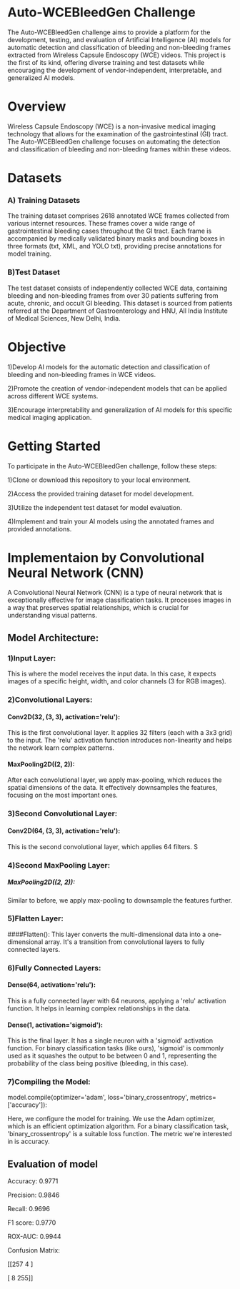 
# Auto-WCEBleedGen Challenge


The Auto-WCEBleedGen challenge aims to provide a platform for the development, testing, and evaluation of Artificial Intelligence (AI) models for automatic detection and classification of bleeding and non-bleeding frames extracted from Wireless Capsule Endoscopy (WCE) videos. This project is the first of its kind, offering diverse training and test datasets while encouraging the development of vendor-independent, interpretable, and generalized AI models.
# Overview

Wireless Capsule Endoscopy (WCE) is a non-invasive medical imaging technology that allows for the examination of the gastrointestinal (GI) tract. The Auto-WCEBleedGen challenge focuses on automating the detection and classification of bleeding and non-bleeding frames within these videos.
# Datasets

### A) Training Datasets

The training dataset comprises 2618 annotated WCE frames collected from various internet resources. These frames cover a wide range of gastrointestinal bleeding cases throughout the GI tract.
Each frame is accompanied by medically validated binary masks and bounding boxes in three formats (txt, XML, and YOLO txt), providing precise annotations for model training.

### B)Test Dataset

The test dataset consists of independently collected WCE data, containing bleeding and non-bleeding frames from over 30 patients suffering from acute, chronic, and occult GI bleeding.
This dataset is sourced from patients referred at the Department of Gastroenterology and HNU, All India Institute of Medical Sciences, New Delhi, India.
# Objective

1)Develop AI models for the automatic detection and classification of bleeding and non-bleeding frames in WCE videos.

2)Promote the creation of vendor-independent models that can be applied across different WCE systems.

3)Encourage interpretability and generalization of AI models for this specific medical imaging application.
# Getting Started

To participate in the Auto-WCEBleedGen challenge, follow these steps:

1)Clone or download this repository to your local environment.

2)Access the provided training dataset for model development.

3)Utilize the independent test dataset for model evaluation.

4)Implement and train your AI models using the annotated frames and provided annotations.


# Implementaion by Convolutional Neural Network (CNN) 

A Convolutional Neural Network (CNN) is a type of neural network that is exceptionally effective for image classification tasks. It processes images in a way that preserves spatial relationships, which is crucial for understanding visual patterns.

## Model Architecture:
### 1)Input Layer:

This is where the model receives the input data. In this case, it expects images of a specific height, width, and color channels (3 for RGB images).

### 2)Convolutional Layers:
#### Conv2D(32, (3, 3), activation='relu'):

This is the first convolutional layer. It applies 32 filters (each with a 3x3 grid) to the input. The 'relu' activation function introduces non-linearity and helps the network learn complex patterns.
#### MaxPooling2D((2, 2)):

After each convolutional layer, we apply max-pooling, which reduces the spatial dimensions of the data. It effectively downsamples the features, focusing on the most important ones.

### 3)Second Convolutional Layer:

#### Conv2D(64, (3, 3), activation='relu'):
This is the second convolutional layer, which applies 64 filters.
S
### 4)Second MaxPooling Layer:

##### MaxPooling2D((2, 2)):
Similar to before, we apply max-pooling to downsample the features further.
### 5)Flatten Layer:

####Flatten():
This layer converts the multi-dimensional data into a one-dimensional array. It's a transition from convolutional layers to fully connected layers.
### 6)Fully Connected Layers:

#### Dense(64, activation='relu'):

This is a fully connected layer with 64 neurons, applying a 'relu' activation function. It helps in learning complex relationships in the data.
#### Dense(1, activation='sigmoid'):

This is the final layer. It has a single neuron with a 'sigmoid' activation function. For binary classification tasks (like ours), 'sigmoid' is commonly used as it squashes the output to be between 0 and 1, representing the probability of the class being positive (bleeding, in this case).
### 7)Compiling the Model:
model.compile(optimizer='adam', loss='binary_crossentropy', metrics=['accuracy']):

Here, we configure the model for training. We use the Adam optimizer, which is an efficient optimization algorithm. For a binary classification task, 'binary_crossentropy' is a suitable loss function. The metric we're interested in is accuracy.

## Evaluation of model

Accuracy: 0.9771

Precision: 0.9846

Recall: 0.9696

F1 score: 0.9770

ROX-AUC: 0.9944

Confusion Matrix:

[[257   4 ]

[ 8     255]]